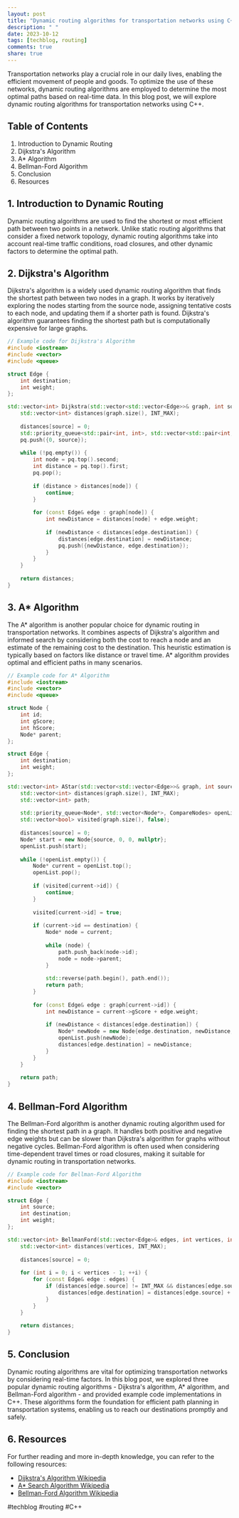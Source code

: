```yaml
---
layout: post
title: "Dynamic routing algorithms for transportation networks using C++"
description: " "
date: 2023-10-12
tags: [techblog, routing]
comments: true
share: true
---
```


Transportation networks play a crucial role in our daily lives, enabling the efficient movement of people and goods. To optimize the use of these networks, dynamic routing algorithms are employed to determine the most optimal paths based on real-time data. In this blog post, we will explore dynamic routing algorithms for transportation networks using C++. 

## Table of Contents
1. Introduction to Dynamic Routing 
2. Dijkstra's Algorithm 
3. A* Algorithm 
4. Bellman-Ford Algorithm 
5. Conclusion 
6. Resources 

## 1. Introduction to Dynamic Routing

Dynamic routing algorithms are used to find the shortest or most efficient path between two points in a network. Unlike static routing algorithms that consider a fixed network topology, dynamic routing algorithms take into account real-time traffic conditions, road closures, and other dynamic factors to determine the optimal path.

## 2. Dijkstra's Algorithm

Dijkstra's algorithm is a widely used dynamic routing algorithm that finds the shortest path between two nodes in a graph. It works by iteratively exploring the nodes starting from the source node, assigning tentative costs to each node, and updating them if a shorter path is found. Dijkstra's algorithm guarantees finding the shortest path but is computationally expensive for large graphs.

```c++
// Example code for Dijkstra's Algorithm
#include <iostream>
#include <vector>
#include <queue>

struct Edge {
    int destination;
    int weight;
};

std::vector<int> Dijkstra(std::vector<std::vector<Edge>>& graph, int source) {
    std::vector<int> distances(graph.size(), INT_MAX);
    
    distances[source] = 0;
    std::priority_queue<std::pair<int, int>, std::vector<std::pair<int, int>>, std::greater<std::pair<int, int>>> pq;
    pq.push({0, source});
    
    while (!pq.empty()) {
        int node = pq.top().second;
        int distance = pq.top().first;
        pq.pop();
        
        if (distance > distances[node]) {
            continue;
        }
        
        for (const Edge& edge : graph[node]) {
            int newDistance = distances[node] + edge.weight;
            
            if (newDistance < distances[edge.destination]) {
                distances[edge.destination] = newDistance;
                pq.push({newDistance, edge.destination});
            }
        }
    }
    
    return distances;
}
```

## 3. A* Algorithm

The A* algorithm is another popular choice for dynamic routing in transportation networks. It combines aspects of Dijkstra's algorithm and informed search by considering both the cost to reach a node and an estimate of the remaining cost to the destination. This heuristic estimation is typically based on factors like distance or travel time. A* algorithm provides optimal and efficient paths in many scenarios.

```c++
// Example code for A* Algorithm
#include <iostream>
#include <vector>
#include <queue>

struct Node {
    int id;
    int gScore;
    int hScore;
    Node* parent;
};

struct Edge {
    int destination;
    int weight;
};

std::vector<int> AStar(std::vector<std::vector<Edge>>& graph, int source, int destination) {
    std::vector<int> distances(graph.size(), INT_MAX);
    std::vector<int> path;
    
    std::priority_queue<Node*, std::vector<Node*>, CompareNodes> openList;
    std::vector<bool> visited(graph.size(), false);
    
    distances[source] = 0;
    Node* start = new Node{source, 0, 0, nullptr};
    openList.push(start);
    
    while (!openList.empty()) {
        Node* current = openList.top();
        openList.pop();
        
        if (visited[current->id]) {
            continue;
        }
        
        visited[current->id] = true;
        
        if (current->id == destination) {
            Node* node = current;
            
            while (node) {
                path.push_back(node->id);
                node = node->parent;
            }
            
            std::reverse(path.begin(), path.end());
            return path;
        }
        
        for (const Edge& edge : graph[current->id]) {
            int newDistance = current->gScore + edge.weight;
            
            if (newDistance < distances[edge.destination]) {
                Node* newNode = new Node{edge.destination, newDistance, 0, current};
                openList.push(newNode);
                distances[edge.destination] = newDistance;
            }
        }
    }
    
    return path;
}
```

## 4. Bellman-Ford Algorithm

The Bellman-Ford algorithm is another dynamic routing algorithm used for finding the shortest path in a graph. It handles both positive and negative edge weights but can be slower than Dijkstra's algorithm for graphs without negative cycles. Bellman-Ford algorithm is often used when considering time-dependent travel times or road closures, making it suitable for dynamic routing in transportation networks.

```c++
// Example code for Bellman-Ford Algorithm
#include <iostream>
#include <vector>

struct Edge {
    int source;
    int destination;
    int weight;
};

std::vector<int> BellmanFord(std::vector<Edge>& edges, int vertices, int source) {
    std::vector<int> distances(vertices, INT_MAX);
    
    distances[source] = 0;
    
    for (int i = 0; i < vertices - 1; ++i) {
        for (const Edge& edge : edges) {
            if (distances[edge.source] != INT_MAX && distances[edge.source] + edge.weight < distances[edge.destination]) {
                distances[edge.destination] = distances[edge.source] + edge.weight;
            }
        }
    }
    
    return distances;
}
```

## 5. Conclusion

Dynamic routing algorithms are vital for optimizing transportation networks by considering real-time factors. In this blog post, we explored three popular dynamic routing algorithms - Dijkstra's algorithm, A* algorithm, and Bellman-Ford algorithm - and provided example code implementations in C++. These algorithms form the foundation for efficient path planning in transportation systems, enabling us to reach our destinations promptly and safely.

## 6. Resources

For further reading and more in-depth knowledge, you can refer to the following resources:

- [Dijkstra's Algorithm Wikipedia](https://en.wikipedia.org/wiki/Dijkstra%27s_algorithm)
- [A* Search Algorithm Wikipedia](https://en.wikipedia.org/wiki/A*_search_algorithm)
- [Bellman-Ford Algorithm Wikipedia](https://en.wikipedia.org/wiki/Bellman%E2%80%93Ford_algorithm) 

#techblog #routing #C++